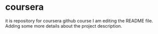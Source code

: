 # coursera
it is repository for coursera github course
I am editing the README file. Adding some more details about the project description.
